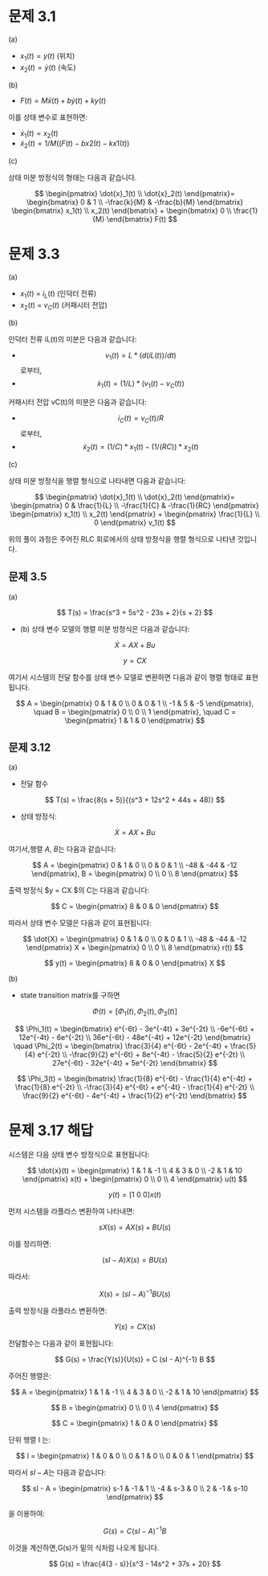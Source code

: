 
# 문제 3.1

(a)
- $x_1(t) = y(t)$ (위치)
- $x_2(t) = ẏ(t)$ (속도)

(b)
- $F(t) = Mẍ(t) + bẏ(t) + ky(t)$

이를 상태 변수로 표현하면:
- $ẋ_1(t) = x_2(t)$
- $ẋ_2(t) = 1/M((F(t) − bx2(t) − kx1(t))$

(c)

상태 미분 방정식의 형태는 다음과 같습니다.

$$
\begin{pmatrix}
\dot{x}_1(t) \\
\dot{x}_2(t)
\end{pmatrix}=
\begin{bmatrix}
0 & 1 \\
-\frac{k}{M} & -\frac{b}{M}
\end{bmatrix}
\begin{bmatrix}
x_1(t) \\
x_2(t)
\end{bmatrix}
+
\begin{bmatrix}
0 \\
\frac{1}{M}
\end{bmatrix}
F(t)
$$

# 문제 3.3

(a)

- $x_1(t)$ = $i_L(t)$ (인덕터 전류)
- $x_2(t)$ = $v_C(t)$ (커패시터 전압)

(b)

인덕터 전류 iL(t)의 미분은 다음과 같습니다:

- $$v_1(t) = L * (d(iL(t))/dt)$$ 로부터,  
- $$ẋ_1(t) = (1/L) * (v_1(t) − v_C(t))$$

커패시터 전압 vC(t)의 미분은 다음과 같습니다:

- $$i_C(t) = v_C(t)/R$$ 로부터,  
- $$ẋ_2(t) = (1/C) * x_1(t) − (1/(RC)) * x_2(t)$$

(c)

상태 미분 방정식을 행렬 형식으로 나타내면 다음과 같습니다:

$$
\begin{pmatrix}
\dot{x}_1(t) \\
\dot{x}_2(t)
\end{pmatrix}=
\begin{pmatrix}
0 & \frac{1}{L} \\
-\frac{1}{C} & -\frac{1}{RC}
\end{pmatrix}
\begin{pmatrix}
x_1(t) \\
x_2(t)
\end{pmatrix}
+
\begin{pmatrix}
\frac{1}{L} \\
0
\end{pmatrix}
v_1(t)
$$


위의 풀이 과정은 주어진 RLC 회로에서의 상태 방정식을 행렬 형식으로 나타낸 것입니다.

## 문제 3.5

(a) 

$$
T(s) = \frac{s^3 + 5s^2 - 23s + 2}{s + 2}
$$

- (b) 상태 변수 모델의 행렬 미분 방정식은 다음과 같습니다:

$$
\dot{X} = AX + Bu
$$

$$
y = CX
$$

여기서 시스템의 전달 함수를 상태 변수 모델로 변환하면 다음과 같이 행렬 형태로 표현됩니다.

$$
A = \begin{pmatrix}
0 & 1 & 0 \\
0 & 0 & 1 \\
-1 & 5 & -5
\end{pmatrix}, \quad
B = \begin{pmatrix}
0 \\
0 \\
1
\end{pmatrix}, \quad
C = \begin{pmatrix}
1 & 1 & 0
\end{pmatrix}
$$


## 문제 3.12
(a)
- 전달 함수
  
$$
T(s) = \frac{8(s + 5)}{(s^3 + 12s^2 + 44s + 48)}
$$

- 상태 방정식:

$$
Ẋ = AX + Bu
$$

여기서,행렬 $A$, $B$는 다음과 같습니다:

$$
A = \begin{pmatrix}
0 & 1 & 0 \\ 
0 & 0 & 1 \\ 
-48 & -44 & -12 
\end{pmatrix}, 
B = 
\begin{pmatrix} 
0 \\
0 \\
8 
\end{pmatrix}
$$

출력 방정식 $y = CX $의 C는 다음과 같습니다:

$$
C = \begin{pmatrix} 8 & 0 & 0 \end{pmatrix}
$$

따라서 상태 변수 모델은 다음과 같이 표현됩니다:

$$
\dot{X} = 
\begin{pmatrix} 
0 & 1 & 0 \\ 
0 & 0 & 1 \\ 
-48 & -44 & -12 
\end{pmatrix} 
X + \begin{pmatrix}
0 \\
0 \\
8
\end{pmatrix} r(t)
$$

$$
y(t) = \begin{pmatrix} 8 & 0 & 0 \end{pmatrix} X
$$

(b)

- state transition matrix를 구하면

$$
Φ(t) = [Φ_1(t), Φ_2(t), Φ_3(t)]
$$

$$
\Phi_1(t) =
\begin{bmatrix}
e^{-6t} - 3e^{-4t} + 3e^{-2t} \\
-6e^{-6t} + 12e^{-4t} - 6e^{-2t} \\
36e^{-6t} - 48e^{-4t} + 12e^{-2t}
\end{bmatrix}
\quad
\Phi_2(t) =
\begin{bmatrix}
\frac{3}{4} e^{-6t} - 2e^{-4t} + \frac{5}{4} e^{-2t} \\
-\frac{9}{2} e^{-6t} + 8e^{-4t} - \frac{5}{2} e^{-2t} \\
27e^{-6t} - 32e^{-4t} + 5e^{-2t}
\end{bmatrix}
$$

$$
\Phi_3(t) =
\begin{bmatrix}
\frac{1}{8} e^{-6t} - \frac{1}{4} e^{-4t} + \frac{1}{8} e^{-2t} \\
-\frac{3}{4} e^{-6t} + e^{-4t} - \frac{1}{4} e^{-2t} \\
\frac{9}{2} e^{-6t} - 4e^{-4t} + \frac{1}{2} e^{-2t}
\end{bmatrix}
$$

# 문제 3.17 해답

시스템은 다음 상태 변수 방정식으로 표현됩니다:

$$
\dot{x}(t) = 
\begin{pmatrix}
1 & 1 & -1 \\
4 & 3 & 0 \\
-2 & 1 & 10
\end{pmatrix}
x(t) + 
\begin{pmatrix}
0 \\
0 \\
4
\end{pmatrix}
u(t)
$$

$$
y(t) = [1 \ 0 \ 0] x(t)
$$

먼저 시스템을 라플라스 변환하여 나타내면:

$$
sX(s) = A X(s) + B U(s)
$$

이를 정리하면:

$$
(sI - A) X(s) = B U(s)
$$

따라서:

$$
X(s) = (sI - A)^{-1} B U(s)
$$

출력 방정식을 라플라스 변환하면:

$$
Y(s) = C X(s)
$$

전달함수는 다음과 같이 표현됩니다:

$$
G(s) = \frac{Y(s)}{U(s)} = C (sI - A)^{-1} B
$$

주어진 행렬은:

$$ 
A =
\begin{pmatrix}
1 & 1 & -1 \\
4 & 3 & 0 \\
-2 & 1 & 10
\end{pmatrix}
$$  

$$ 
B =
\begin{pmatrix}
0 \\ 
0 \\ 
4 
\end{pmatrix}
$$

$$
C = 
\begin{pmatrix}
1 & 0 & 0 
\end{pmatrix}
$$

단위 행렬  I 는:

$$
I = 
\begin{pmatrix}
1 & 0 & 0 \\
0 & 1 & 0 \\
0 & 0 & 1
\end{pmatrix}
$$

따라서 $sI - A$는 다음과 같습니다:

$$
sI - A = 
\begin{pmatrix}
s-1 & -1 & 1 \\
-4 & s-3 & 0 \\
2 & -1 & s-10
\end{pmatrix}
$$

을 이용하여:

$$
G(s) = C (sI - A)^{-1} B
$$

이것을 계산하면,G(s)가 밑의 식처럼 나오게 됩니다.

$$
G(s) = \frac{4(3 - s)}{s^3 - 14s^2 + 37s + 20}
$$
